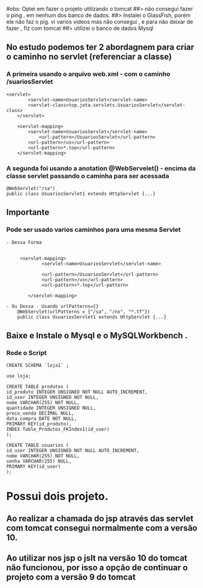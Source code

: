 #obs: Optei em fazer o projeto utilizando o tomcat
##> não consegui fazer o ping , em nenhum dos banco de dados.
##> Instalei o GlassFish, porém ele não faz o pig. vi varios videos mas não consegui , e para não deixar de fazer , fiz com tomcat
##> utilizei o banco de dados Mysql

## No estudo podemos ter 2 abordagnem para criar o caminho no servlet (referenciar a classe)
### A primeira usando o arquivo web.xml - com o caminho /suariosServlet

	<servlet>
        	<servlet-name>UsuariosServlet</servlet-name>
        	<servlet-class>top.jota.servlets.UsuariosServlet</servlet-class>
    	</servlet>

    	<servlet-mapping>
       		<servlet-name>UsuariosServlet</servlet-name>
              	<url-pattern>/UsuariosServlet</url-pattern>
         	<url-pattern>/us</url-pattern>
        	<url-pattern>*.top</url-pattern>
        </servlet-mapping> 

### A segunda foi usando a anotation @WebServelet() - encima da classe servlet passando o caminha para ser acessada

	@WebServlet("/sa")
	public class UsuariosServlet1 extends HttpServlet {...}

## Importante
### Pode ser usado varios caminhos para uma mesma Servlet
	
	- Dessa Forma
	

		 <servlet-mapping>
        		 <servlet-name>UsuariosServlet</servlet-name>
        
       			 <url-pattern>/UsuariosServlet</url-pattern>
         		 <url-pattern>/us</url-pattern>
       			 <url-pattern>*.top</url-pattern>

    		</servlet-mapping> 

	- Ou Dessa - Usando urlPatterns={}
		@WebServlet(urlPatterns = {"/sa", "/no", "*.tf"})
		public class UsuariosServlet1 extends HttpServlet {...}

## Baixe e Instale o Mysql e o MySQLWorkbench .
### Rode o Script

	
	CREATE SCHEMA `loja1` ;

	use loja;

	CREATE TABLE produtos (
  	id_produto INTEGER UNSIGNED NOT NULL AUTO_INCREMENT,
  	id_user INTEGER UNSIGNED NOT NULL,
  	nome VARCHAR(255) NOT NULL,
  	quantidade INTEGER UNSIGNED NULL,
  	preco_venda DECIMAL NULL,
  	data_compra DATE NOT NULL,
  	PRIMARY KEY(id_produto),
  	INDEX Table_Produtos_FKIndex1(id_user)
	);

	CREATE TABLE usuarios (
  	id_user INTEGER UNSIGNED NOT NULL AUTO_INCREMENT,
  	nome VARCHAR(255) NOT NULL,
  	senha VARCHAR(255) NULL,
  	PRIMARY KEY(id_user)
	);


# Possui dois projeto.
## Ao realizar a chamada do jsp através das servlet com tomcat consegui normalmente com a versão 10.
## Ao utilizar nos jsp o jslt na versão 10 do tomcat não funcionou, por isso a opção de continuar o projeto com a versão 9 do tomcat


